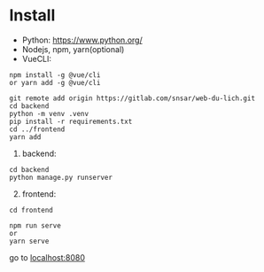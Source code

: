 # Install
- Python:  https://www.python.org/
- Nodejs, npm, yarn(optional)
- VueCLI: 
```
npm install -g @vue/cli
or yarn add -g @vue/cli
```

```
git remote add origin https://gitlab.com/snsar/web-du-lich.git
cd backend
python -m venv .venv
pip install -r requirements.txt
cd ../frontend
yarn add
```

1.  backend:
```
cd backend
python manage.py runserver
```
2. frontend:
```
cd frontend

npm run serve
or
yarn serve
```

go to [localhost:8080](localhost:8080)
